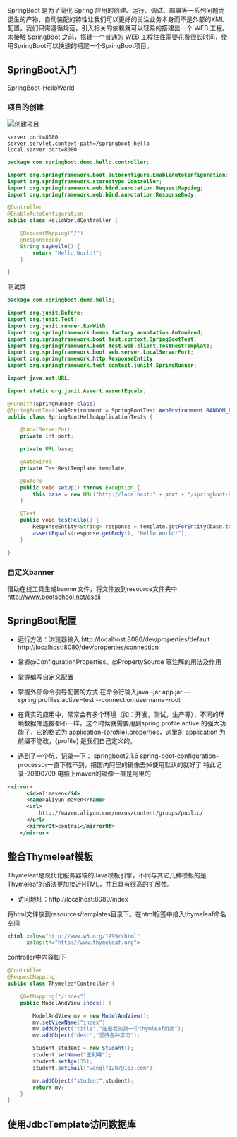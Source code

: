SpringBoot 是为了简化 Spring 应用的创建、运行、调试、部署等一系列问题而诞生的产物，自动装配的特性让我们可以更好的关注业务本身而不是外部的XML配置，我们只需遵循规范，引入相关的依赖就可以轻易的搭建出一个 WEB 工程。
未接触 SpringBoot 之前，搭建一个普通的 WEB 工程往往需要花费很长时间，使用SpringBoot可以快速的搭建一个SpringBoot项目。

## SpringBoot入门
SpringBoot-HelloWorld  

### 项目的创建
![创建项目](/SpringBoot-Demo/SpringBoot-HelloWorld/src/main/resources/images/createModule.jpg)
```$java
server.port=8080
server.servlet.context-path=/springboot-hello
local.server.port=8080
```

```java
package com.springboot.demo.hello.controller;

import org.springframework.boot.autoconfigure.EnableAutoConfiguration;
import org.springframework.stereotype.Controller;
import org.springframework.web.bind.annotation.RequestMapping;
import org.springframework.web.bind.annotation.ResponseBody;

@Controller
@EnableAutoConfiguration
public class HelloWorldController {

    @RequestMapping("/")
    @ResponseBody
    String sayHello() {
        return "Hello World!";
    }

}
```
测试类
```java
package com.springboot.demo.hello;

import org.junit.Before;
import org.junit.Test;
import org.junit.runner.RunWith;
import org.springframework.beans.factory.annotation.Autowired;
import org.springframework.boot.test.context.SpringBootTest;
import org.springframework.boot.test.web.client.TestRestTemplate;
import org.springframework.boot.web.server.LocalServerPort;
import org.springframework.http.ResponseEntity;
import org.springframework.test.context.junit4.SpringRunner;

import java.net.URL;

import static org.junit.Assert.assertEquals;

@RunWith(SpringRunner.class)
@SpringBootTest(webEnvironment = SpringBootTest.WebEnvironment.RANDOM_PORT)
public class SpringBootHelloApplicationTests {

    @LocalServerPort
    private int port;

    private URL base;

    @Autowired
    private TestRestTemplate template;

    @Before
    public void setUp() throws Exception {
        this.base = new URL("http://localhost:" + port + "/springboot-hello");
    }

    @Test
    public void testHello() {
        ResponseEntity<String> response = template.getForEntity(base.toString(), String.class);
        assertEquals(response.getBody(), "Hello World!");
    }

}

```
### 自定义banner
借助在线工具生成banner文件，将文件放到resource文件夹中
http://www.bootschool.net/ascii

## SpringBoot配置
* 运行方法：浏览器输入 
http://localhost:8080/dev/properties/default
http://localhost:8080/dev/properties/connection

* 掌握@ConfigurationProperties、@PropertySource 等注解的用法及作用

* 掌握编写自定义配置

* 掌握外部命令引导配置的方式
在命令行输入java -jar app.jar --spring.profiles.active=test --connection.username=root

* 在真实的应用中，常常会有多个环境（如：开发，测试，生产等），不同的环境数据库连接都不一样，这个时候就需要用到spring.profile.active 的强大功能了，它的格式为 application-{profile}.properties，这里的 application 为前缀不能改，{profile} 是我们自己定义的。

* 遇到了一个坑，记录一下：
springboot2.1.6 spring-boot-configuration-processor一直下载不到，把国内阿里的镜像去掉使用默认的就好了
特此记录-20190709
电脑上maven的镜像一直是阿里的
```xml
<mirror>
      <id>alimaven</id>
      <name>aliyun maven</name>
      <url>
          http://maven.aliyun.com/nexus/content/groups/public/
      </url>
      <mirrorOf>central</mirrorOf>        
    </mirror>
```
## 整合Thymeleaf模板
Thymeleaf是现代化服务器端的Java模板引擎，不同与其它几种模板的是Thymeleaf的语法更加接近HTML，并且具有很高的扩展性。

* 访问地址：http://localhost:8080/index

将html文件放到resources/templates目录下。在html标签中接入thymeleaf命名空间
```xml
<html xmlns="http://www.w3.org/1999/xhtml"
      xmlns:th="http://www.thymeleaf.org">
```

controller中内容如下
```java
@Controller
@RequestMapping
public class ThymeleafController {

    @GetMapping("/index")
    public ModelAndView index() {

        ModelAndView mv = new ModelAndView();
        mv.setViewName("index");
        mv.addObject("title","这是我的第一个thymleaf页面");
        mv.addObject("desc","坚持各种学习");

        Student student = new Student();
        student.setName("王利峰");
        student.setAge(35);
        student.setEmail("wanglf1207@163.com");

        mv.addObject("student",student);
        return mv;
    }
}
```

## 使用JdbcTemplate访问数据库